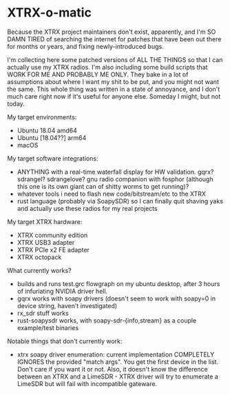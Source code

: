 XTRX-o-matic
======

Because the XTRX project maintainers don't exist, apparently, and I'm SO DAMN TIRED of searching the internet for patches that have been out there for months or years, and fixing newly-introduced bugs.

I'm collecting here some patched versions of ALL THE THINGS so that I can actually use my XTRX radios.  I'm also including some build scripts that WORK FOR ME AND PROBABLY ME ONLY.  They bake in a lot of assumptions about where I want my shit to be put, and you might not want the same.  This whole thing was written in a state of annoyance, and I don't much care right now if it's useful for anyone else.  Someday I might, but not today.

My target environments:

- Ubuntu 18.04 amd64
- Ubuntu [18.04??] arm64
- macOS

My target software integrations:

- ANYTHING with a real-time waterfall display for HW validation.  gqrx? sdrangel? sdrangelove? gnu radio companion with fosphor (although this one is its own giant can of shitty worms to get running)?
- whatever tools i need to flash new code/bitstream/etc to the XTRX
- rust language (probably via SoapySDR) so I can finally quit shaving yaks and actually use these radios for my real projects

My target XTRX hardware:

- XTRX community edition
- XTRX USB3 adapter
- XTRX PCIe x2 FE adapter
- XTRX octopack

What currently works?

- builds and runs test.grc flowgraph on my ubuntu desktop, after 3 hours of infuriating NVIDIA driver hell.
- gqrx works with soapy drivers (doesn't seem to work with soapy=0 in device string, haven't investigated)
- rx_sdr stuff works
- rust-soapysdr works, with soapy-sdr-{info,stream} as a couple example/test binaries

Notable things that don't currently work:

- xtrx soapy driver enumeration: current implementation COMPLETELY IGNORES the provided "match args".  You get the first device in the list.  Don't care if you want it or not.  Also, it doesn't know the difference between an XTRX and a LimeSDR - XTRX driver will try to enumerate a LimeSDR but will fail with incompatible gateware.
